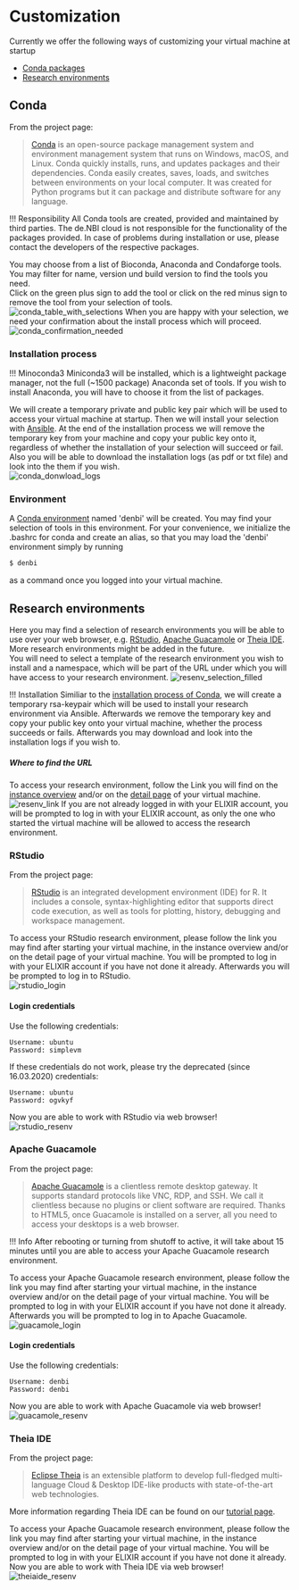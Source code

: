 # Customization
Currently we offer the following ways of customizing your virtual machine at startup  
  - [Conda packages](#conda)  
  - [Research environments](#research-environments)
## Conda
From the project page:
>[Conda](https://docs.conda.io/projects/conda/en/latest/index.html) is an open-source package management system and environment management system that runs on Windows, macOS, and Linux. Conda quickly installs, runs, and updates packages and their dependencies. Conda easily creates, saves, loads, and switches between environments on your local computer. It was created for Python programs but it can package and distribute software for any language.  

!!! Responsibility
    All Conda tools are created, provided and maintained by third parties. The de.NBI cloud is not responsible for the functionality of the packages provided. In case of problems during installation or use, please contact the developers of the respective packages.

You may choose from a list of Bioconda, Anaconda and Condaforge tools. You may filter for name, version und build version to find the tools you need.  
Click on the green plus sign to add the tool or click on the red minus sign to remove the tool from your selection of tools.  
![conda_table_with_selections](./img/new_instance/new_instance_conda.png)
When you are happy with your selection, we need your confirmation about the install process which will proceed.  
![conda_confirmation_needed](./img/new_instance/new_instance_okay.png)
### Installation process

!!! Minoconda3
    Miniconda3 will be installed, which is a lightweight package manager, not the full (~1500 package) Anaconda set of tools. If you wish to install Anaconda, you will have to choose it from the list of packages.

We will create a temporary private and public key pair which will be used to access your virtual machine at startup. Then we will install your selection with [Ansible](https://docs.ansible.com/ansible/latest/index.html). At the end of the installation process we will remove the temporary key from your machine and copy your public key onto it, regardless of whether the installation of your selection will succeed or fail. Also you will be able to download the installation logs (as pdf or txt file) and look into the them if you wish.  
![conda_donwload_logs](./img/customization/htc_ansible_logs.png)
### Environment
A [Conda environment](https://docs.conda.io/projects/conda/en/latest/user-guide/concepts/environments.html) named 'denbi' will be created. You may find your selection of tools in this environment. For your convenience, we initialize the .bashrc for conda and create an alias, so that you may load the 'denbi' environment simply by running 
~~~BASH
$ denbi
~~~
as a command once you logged into your virtual machine.
## Research environments
Here you may find a selection of research environments you will be able to use over your web browser, e.g. [RStudio](#rstudio), [Apache Guacamole](#apache-guacamole) or [Theia IDE](theia-ide). More research environments might be added in the future.  
You will need to select a template of the research environment you wish to install and a namespace, which will be part of the URL under which you will have access to your research environment. ![resenv_selection_filled](./img/new_instance/new_instance_resenv_name.png)  

!!! Installation
    Similiar to the [installation process of Conda](#conda#installation-process), we will create a temporary rsa-keypair which will be used to install your research environment via Ansible. Afterwards we remove the temporary key and copy your public key onto your virtual machine, whether the process succeeds or fails. Afterwards you may download and look into the installation logs if you wish to.

##### Where to find the URL
To access your research environment, follow the Link you will find on the [instance overview](./instance_overview.md) and/or on the [detail page](./instance_detail.md) of your virtual machine.  
![resenv_link](./img/instance_detail/detail_resenv.png)
If you are not already logged in with your ELIXIR account, you will be prompted to log in with your ELIXIR account, as only the one who started the virtual machine will be allowed to access the research environment.
### RStudio
From the project page:
>[RStudio](https://rstudio.com/products/rstudio/) is an integrated development environment (IDE) for R. It includes a console, syntax-highlighting editor that supports direct code execution, as well as tools for plotting, history, debugging and workspace management.  

To access your RStudio research environment, please follow the link you may find after starting your virtual machine, in the instance overview and/or on the detail page of your virtual machine. You will be prompted to log in with your ELIXIR account if you have not done it already. Afterwards you will be prompted to log in to RStudio.  
![rstudio_login](./img/customization/rstudio_login.png)  
#### Login credentials
Use the following credentials:  
```
Username: ubuntu  
Password: simplevm
```
If these credentials do not work, please try the deprecated (since 16.03.2020) credentials:
```
Username: ubuntu  
Password: ogvkyf
```
Now you are able to work with RStudio via web browser!  
![rstudio_resenv](./img/customization/rstudio_resenv.png)
### Apache Guacamole
From the project page:
> [Apache Guacamole](https://guacamole.apache.org/) is a clientless remote desktop gateway. It supports standard protocols like VNC, RDP, and SSH. We call it clientless because no plugins or client software are required. Thanks to HTML5, once Guacamole is installed on a server, all you need to access your desktops is a web browser.  

!!! Info
    After rebooting or turning from shutoff to active, it will take about 15 minutes until you are able to access your Apache Guacamole research environment.

To access your Apache Guacamole research environment, please follow the link you may find after starting your virtual machine, in the instance overview and/or on the detail page of your virtual machine. You will be prompted to log in with your ELIXIR account if you have not done it already. Afterwards you will be prompted to log in to Apache Guacamole.  
![guacamole_login](./img/customization/guacamole_login.png)  
#### Login credentials
Use the following credentials:  
```
Username: denbi  
Password: denbi
```
Now you are able to work with Apache Guacamole via web browser!  
![guacamole_resenv](./img/customization/guacamole_resenv.png)
### Theia IDE
From the project page:
> [Eclipse Theia](https://theia-ide.org/) is an extensible platform to develop full-fledged multi-language Cloud & Desktop IDE-like products with state-of-the-art web technologies.  

More information regarding Theia IDE can be found on our [tutorial page](../../Tutorials/TheiaIde/#theia-ide).  

To access your Apache Guacamole research environment, please follow the link you may find after starting your virtual machine, in the instance overview and/or on the detail page of your virtual machine. You will be prompted to log in with your ELIXIR account if you have not done it already. Now you are able to work with Theia IDE via web browser!  
![theiaide_resenv](./img/customization/theiaide_resenv.png)
